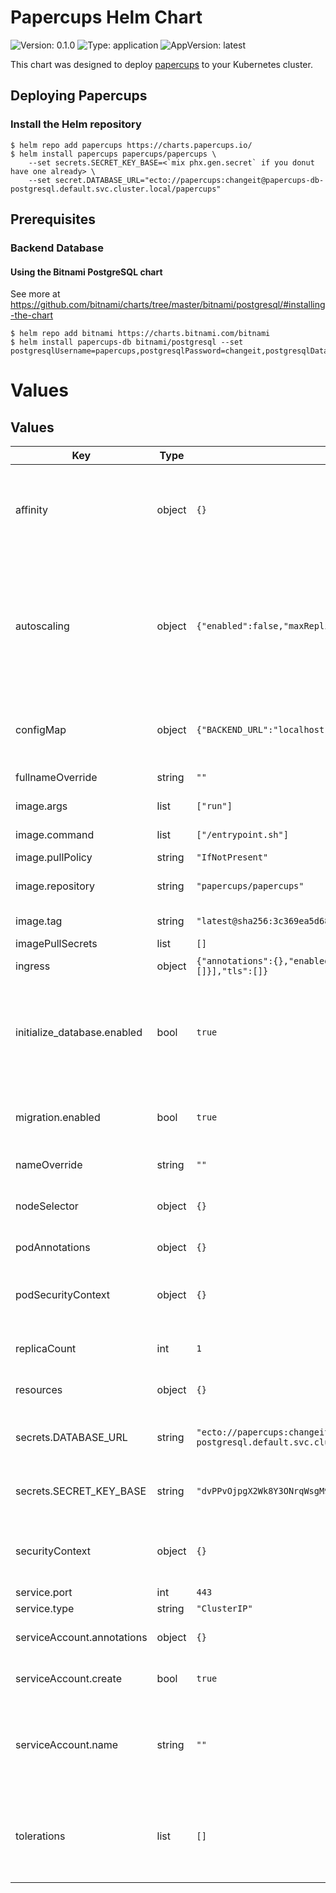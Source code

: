 # Papercups Helm Chart

![Version: 0.1.0](https://img.shields.io/badge/Version-0.1.0-informational?style=flat-square) ![Type: application](https://img.shields.io/badge/Type-application-informational?style=flat-square) ![AppVersion: latest](https://img.shields.io/badge/AppVersion-latest-informational?style=flat-square)

This chart was designed to deploy [papercups](https://papercups.io) to your Kubernetes cluster.

## Deploying Papercups

### Install the Helm repository

```
$ helm repo add papercups https://charts.papercups.io/
$ helm install papercups papercups/papercups \
    --set secrets.SECRET_KEY_BASE=<`mix phx.gen.secret` if you donut have one already> \
    --set secret.DATABASE_URL="ecto://papercups:changeit@papercups-db-postgresql.default.svc.cluster.local/papercups"
```

## Prerequisites
### Backend Database

#### Using the Bitnami PostgreSQL chart

See more at https://github.com/bitnami/charts/tree/master/bitnami/postgresql/#installing-the-chart

```
$ helm repo add bitnami https://charts.bitnami.com/bitnami
$ helm install papercups-db bitnami/postgresql --set postgresqlUsername=papercups,postgresqlPassword=changeit,postgresqlDatabase=papercups
```

# Values
## Values

| Key | Type | Default | Description |
|-----|------|---------|-------------|
| affinity | object | `{}` | Node affinity, is a property of Pods that attracts them to a set of nodes (either as a preference or a hard requirement). |
| autoscaling | object | `{"enabled":false,"maxReplicas":10,"minReplicas":1,"targetCPUUtilizationPercentage":80}` | The Horizontal Pod Autoscaler automatically scales the number of Pods in a replication controller, deployment, replica set or stateful set based on observed CPU utilization |
| configMap | object | `{"BACKEND_URL":"localhost","REQUIRE_DB_SSL":"false"}` | Configures a configmap to provide the papercups configuration |
| fullnameOverride | string | `""` | Override the full qualified app name |
| image.args | list | `["run"]` | Equivalent to Docker's Command |
| image.command | list | `["/entrypoint.sh"]` | Equivalent to Docker's Entrypoint |
| image.pullPolicy | string | `"IfNotPresent"` |  |
| image.repository | string | `"papercups/papercups"` | Override default registry + image.name |
| image.tag | string | `"latest@sha256:3c369ea5d68b258c88b12c9fbdfa97e651e4a5b6136f4651553afd217fa55299"` | Override the image tag |
| imagePullSecrets | list | `[]` |  |
| ingress | object | `{"annotations":{},"enabled":false,"hosts":[{"host":"papercups.example.com","paths":[]}],"tls":[]}` | TODO: This is untested |
| initialize_database.enabled | bool | `true` | Create the databases upon install/upgrade. This runs in a distinct job.  This is idempotent, but you can disable this if you want. |
| migration.enabled | bool | `true` | Perform a DB migration upon install/upgrade. This runs in a distinct job. |
| nameOverride | string | `""` | Override name of app |
| nodeSelector | object | `{}` | Allow the Deployment to be scheduled on selected nodes |
| podAnnotations | object | `{}` | Annotations to add to the pod(s) |
| podSecurityContext | object | `{}` | PodSecurityContext holds pod-level security attributes and common container settings. |
| replicaCount | int | `1` | Specify the number of papercups instances. |
| resources | object | `{}` | Set resources requests / limits for pods. |
| secrets.DATABASE_URL | string | `"ecto://papercups:changeit@papercups-db-postgresql.default.svc.cluster.local/papercups"` | The connection parameters for ecto to connect to postgresql |
| secrets.SECRET_KEY_BASE | string | `"dvPPvOjpgX2Wk8Y3ONrqWsgM9ZtU4sSrs4l/5CFD1sLm4H+CjLU+EidjNGuSz7bz"` | The secret Phoenix uses to sign and encrypt important information |
| securityContext | object | `{}` | SecurityContext holds security configuration that will be applied to a container. |
| service.port | int | `443` |  |
| service.type | string | `"ClusterIP"` |  |
| serviceAccount.annotations | object | `{}` | Annotations to add to the service account |
| serviceAccount.create | bool | `true` | Specifies whether a service account should be created |
| serviceAccount.name | string | `""` | The name of the service account to use. If not set and create is true, a name is generated using the fullname template |
| tolerations | list | `[]` | Tolerations are applied to pods, and allow (but do not require) the pods to schedule onto nodes with matching taints. |
